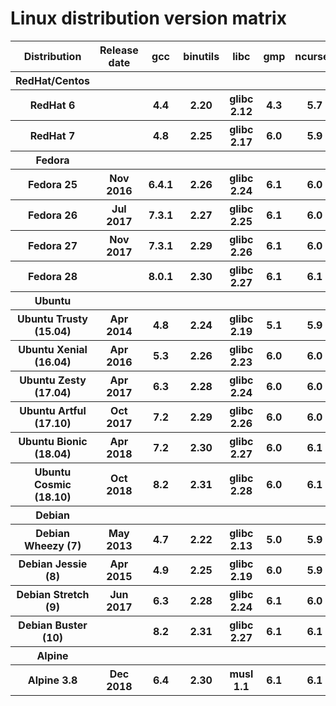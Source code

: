 # Linux distribution version matrix

<table><tr><th> Distribution          </th>
<th> Release date </th>
<th> gcc </th>
<th> binutils </th>
<th> libc      </th>
<th> gmp </th>
<th> ncurses </th>
<th> tinfo </th>
<th> Comments </th>
<th> Has bindist 
</th></tr>
<tr><th> <b>RedHat/Centos</b>       </th>
<th>                </th>
<th>       </th>
<th>            </th>
<th>             </th>
<th>       </th>
<th>           </th>
<th>         </th>
<th>            </th>
<th>               
</th></tr>
<tr><th> RedHat 6                </th>
<th>                </th>
<th> 4.4   </th>
<th> 2.20       </th>
<th> glibc 2.12  </th>
<th> 4.3   </th>
<th> 5.7       </th>
<th>         </th>
<th>            </th>
<th>               
</th></tr>
<tr><th> RedHat 7                </th>
<th>                </th>
<th> 4.8   </th>
<th> 2.25       </th>
<th> glibc 2.17  </th>
<th> 6.0   </th>
<th> 5.9       </th>
<th>         </th>
<th>            </th>
<th>               
</th></tr>
<tr><th> <b>Fedora</b>              </th>
<th>                </th>
<th>       </th>
<th>            </th>
<th>             </th>
<th>       </th>
<th>           </th>
<th>         </th>
<th>            </th>
<th>               
</th></tr>
<tr><th> Fedora 25               </th>
<th> Nov 2016       </th>
<th> 6.4.1 </th>
<th> 2.26       </th>
<th> glibc 2.24  </th>
<th> 6.1   </th>
<th> 6.0       </th>
<th>         </th>
<th>            </th>
<th>               
</th></tr>
<tr><th> Fedora 26               </th>
<th> Jul 2017       </th>
<th> 7.3.1 </th>
<th> 2.27       </th>
<th> glibc 2.25  </th>
<th> 6.1   </th>
<th> 6.0       </th>
<th>         </th>
<th>            </th>
<th>               
</th></tr>
<tr><th> Fedora 27               </th>
<th> Nov 2017       </th>
<th> 7.3.1 </th>
<th> 2.29       </th>
<th> glibc 2.26  </th>
<th> 6.1   </th>
<th> 6.0       </th>
<th> 6       </th>
<th>            </th>
<th> x             
</th></tr>
<tr><th> Fedora 28               </th>
<th>                </th>
<th> 8.0.1 </th>
<th> 2.30       </th>
<th> glibc 2.27  </th>
<th> 6.1   </th>
<th> 6.1       </th>
<th>         </th>
<th>            </th>
<th>               
</th></tr>
<tr><th> <b>Ubuntu</b>              </th>
<th>                </th>
<th>       </th>
<th>            </th>
<th>             </th>
<th>       </th>
<th>           </th>
<th>         </th>
<th>            </th>
<th>               
</th></tr>
<tr><th> Ubuntu Trusty (15.04)   </th>
<th> Apr 2014       </th>
<th> 4.8   </th>
<th> 2.24       </th>
<th> glibc 2.19  </th>
<th> 5.1   </th>
<th> 5.9       </th>
<th>         </th>
<th>            </th>
<th>               
</th></tr>
<tr><th> Ubuntu Xenial (16.04)   </th>
<th> Apr 2016       </th>
<th> 5.3   </th>
<th> 2.26       </th>
<th> glibc 2.23  </th>
<th> 6.0   </th>
<th> 6.0       </th>
<th>         </th>
<th>            </th>
<th>               
</th></tr>
<tr><th> Ubuntu Zesty (17.04)    </th>
<th> Apr 2017       </th>
<th> 6.3   </th>
<th> 2.28       </th>
<th> glibc 2.24  </th>
<th> 6.0   </th>
<th> 6.0       </th>
<th>         </th>
<th>            </th>
<th>               
</th></tr>
<tr><th> Ubuntu Artful (17.10)   </th>
<th> Oct 2017       </th>
<th> 7.2   </th>
<th> 2.29       </th>
<th> glibc 2.26  </th>
<th> 6.0   </th>
<th> 6.0       </th>
<th>         </th>
<th>            </th>
<th>               
</th></tr>
<tr><th> Ubuntu Bionic (18.04)   </th>
<th> Apr 2018       </th>
<th> 7.2   </th>
<th> 2.30       </th>
<th> glibc 2.27  </th>
<th> 6.0   </th>
<th> 6.1       </th>
<th>         </th>
<th>            </th>
<th>               
</th></tr>
<tr><th> Ubuntu Cosmic (18.10)   </th>
<th> Oct 2018       </th>
<th> 8.2   </th>
<th> 2.31       </th>
<th> glibc 2.28  </th>
<th> 6.0   </th>
<th> 6.1       </th>
<th>         </th>
<th>            </th>
<th>               
</th></tr>
<tr><th> <b>Debian</b>              </th>
<th>                </th>
<th>       </th>
<th>            </th>
<th>             </th>
<th>       </th>
<th>           </th>
<th>         </th>
<th>            </th>
<th>               
</th></tr>
<tr><th> Debian Wheezy (7)       </th>
<th> May 2013       </th>
<th> 4.7   </th>
<th> 2.22       </th>
<th> glibc 2.13  </th>
<th> 5.0   </th>
<th> 5.9       </th>
<th>         </th>
<th>            </th>
<th>               
</th></tr>
<tr><th> Debian Jessie (8)       </th>
<th> Apr 2015       </th>
<th> 4.9   </th>
<th> 2.25       </th>
<th> glibc 2.19  </th>
<th> 6.0   </th>
<th> 5.9       </th>
<th>         </th>
<th>            </th>
<th> x             
</th></tr>
<tr><th> Debian Stretch (9)      </th>
<th> Jun 2017       </th>
<th> 6.3   </th>
<th> 2.28       </th>
<th> glibc 2.24  </th>
<th> 6.1   </th>
<th> 6.0       </th>
<th> 5       </th>
<th>            </th>
<th> x             
</th></tr>
<tr><th> Debian Buster (10)      </th>
<th>                </th>
<th> 8.2   </th>
<th> 2.31       </th>
<th> glibc 2.27  </th>
<th> 6.1   </th>
<th> 6.1       </th>
<th>         </th>
<th>            </th>
<th>               
</th></tr>
<tr><th> <b>Alpine</b>              </th>
<th>                </th>
<th>       </th>
<th>            </th>
<th>             </th>
<th>       </th>
<th>           </th>
<th>         </th>
<th>            </th>
<th>               
</th></tr>
<tr><th> Alpine 3.8              </th>
<th> Dec 2018       </th>
<th> 6.4   </th>
<th> 2.30       </th>
<th> musl 1.1    </th>
<th> 6.1   </th>
<th> 6.1       </th>
<th>         </th>
<th>            </th>
<th>               
</th></tr></table>


